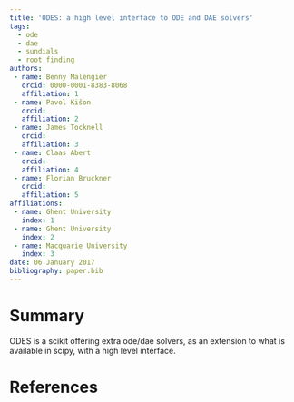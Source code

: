 ```yaml
---
title: 'ODES: a high level interface to ODE and DAE solvers'
tags:
  - ode
  - dae
  - sundials
  - root finding
authors:
 - name: Benny Malengier
   orcid: 0000-0001-8383-8068
   affiliation: 1
 - name: Pavol Kišon
   orcid: 
   affiliation: 2
 - name: James Tocknell
   orcid: 
   affiliation: 3
 - name: Claas Abert
   orcid: 
   affiliation: 4
 - name: Florian Bruckner
   orcid: 
   affiliation: 5
affiliations:
 - name: Ghent University
   index: 1
 - name: Ghent University
   index: 2
 - name: Macquarie University
   index: 3
date: 06 January 2017
bibliography: paper.bib
---
```


# Summary

ODES is a scikit offering extra ode/dae solvers, as an extension to what is available in scipy, with a high level interface.
  

# References
  
